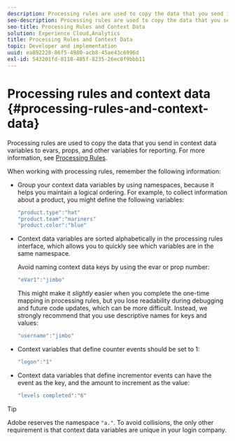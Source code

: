 ```yaml
---
description: Processing rules are used to copy the data that you send in context data variables to evars, props, and other variables for reporting.
seo-description: Processing rules are used to copy the data that you send in context data variables to evars, props, and other variables for reporting.
seo-title: Processing Rules and Context Data
solution: Experience Cloud,Analytics
title: Processing Rules and Context Data
topic: Developer and implementation
uuid: ea892228-86f5-4980-acb8-45ae43c6996d
exl-id: 543201fd-8118-485f-8235-26ec8f9bbb11
---
```

# Processing rules and context data {#processing-rules-and-context-data}

Processing rules are used to copy the data that you send in context data variables to evars, props, and other variables for reporting. For more information, see [Processing Rules](https://docs.adobe.com/content/help/en/analytics/admin/admin-tools/processing-rules/processing-rules.html).

When working with processing rules, remember the following information:

* Group your context data variables by using namespaces, because it helps you maintain a logical ordering. For example, to collect information about a product, you might define the following variables: 

  ```js
  "product.type":"hat" 
  "product.team":"mariners" 
  "product.color":"blue"
  ```

* Context data variables are sorted alphabetically in the processing rules interface, which allows you to quickly see which variables are in the same namespace.

  Avoid naming context data keys by using the evar or prop number:

  ```js
  "eVar1":"jimbo"
  ```

  This might make it *slightly* easier when you complete the one-time mapping in processing rules, but you lose readability during debugging and future code updates, which can be more difficult. Instead, we strongly recommend that you use descriptive names for keys and values:

  ```js
  "username":"jimbo"
  ```

* Context variables that define counter events should be set to 1:

  ```js
  "logon":"1"
  ```

* Context data variables that define incrementor events can have the event as the key, and the amount to increment as the value:

  ```js
  "levels completed":"6"
  ```

>[!TIP]
>
>Adobe reserves the namespace `"a."`. To avoid collisions, the only other requirement is that context data variables are unique in your login company.
